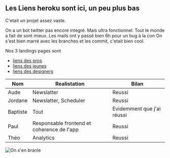 

## Les Liens heroku sont ici, un peu plus bas

C'etait un projet assez vaste.

On a un bot twitter pas encore integré.
Mais ultra fonctionnel.
Tout le monde a fait de sont mieux.
Les mails ont y passé bien 6h pour un bug à la con
On s'est bien marré avec les branches et les commit, c'etait bien cool.


Nos 3 landings pages sont

* [liens des pros](https://w7d4.herokuapp.com/) <br />
* [liens des jeunes](https://w7d4.herokuapp.com/lp2) <br />
* [liens des designers](https://w7d4.herokuapp.com/lp1) <br />

|Nom|Realistation|Bilan|
|---|------------|-------|
|Aude|Newslatter| Reussi |
|Jordane|Newslatter, Scheduler| Reussi |
|Baptiste| Tout | Evidemment que j'ai réussi|
|Paul | Responsable frontend et coherence de l'app | Reussi |
|Théo | Analytics | Reussi |


![On s'en branle](https://i.imgur.com/lRq6T7n.gif)
